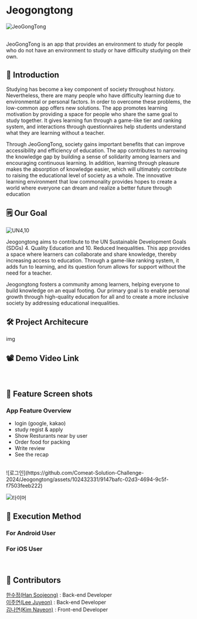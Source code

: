 # Jeogongtong
![JeoGongTong](https://github.com/Comeat-Solution-Challenge-2024/Jeogongtong/assets/102432331/7acc52d8-d96b-43f0-89af-1787183ed0a6)

<br/>
JeoGongTong is an app that provides an environment to study for people who do not have an environment to study or have difficulty studying on their own.

## 🐽  Introduction
Studying has become a key component of society throughout history. Nevertheless, there are many people who have difficulty learning due to environmental or personal factors. In order to overcome these problems, the low-common app offers new solutions. The app promotes learning motivation by providing a space for people who share the same goal to study together. It gives learning fun through a game-like tier and ranking system, and interactions through questionnaires help students understand what they are learning without a teacher.

Through JeoGongTong, society gains important benefits that can improve accessibility and efficiency of education. The app contributes to narrowing the knowledge gap by building a sense of solidarity among learners and encouraging continuous learning. In addition, learning through pleasure makes the absorption of knowledge easier, which will ultimately contribute to raising the educational level of society as a whole. The innovative learning environment that low commonality provides hopes to create a world where everyone can dream and realize a better future through education
<br/>

## 🗒  Our Goal
![UN4,10](https://github.com/Comeat-Solution-Challenge-2024/jeogongtong_BACK/assets/102432331/0dceb469-168d-4ff4-9f54-9a0743396623)

Jeogongtong aims to contribute to the UN Sustainable Development Goals (SDGs) 4. Quality Education and 10. Reduced Inequalities. This app provides a space where learners can collaborate and share knowledge, thereby increasing access to education. Through a game-like ranking system, it adds fun to learning, and its question forum allows for support without the need for a teacher.

Jeogongtong fosters a community among learners, helping everyone to build knowledge on an equal footing. Our primary goal is to enable personal growth through high-quality education for all and to create a more inclusive society by addressing educational inequalities.
<br/>

## 🛠  Project Architecure

img

## 📽  Demo Video Link

 
 <br/>

 
 
## 📸  Feature Screen shots
### App Feature Overview
- login (google, kakao)
- study regist & apply
- Show Resturants near by user
- Order food for packing
- Write review
- See the recap
<br/>
![로그인](https://github.com/Comeat-Solution-Challenge-2024/Jeogongtong/assets/102432331/9147bafc-02d3-4694-9c5f-f7503feeb222)

![타이머](https://github.com/Comeat-Solution-Challenge-2024/Jeogongtong/assets/102432331/cd85541f-bdef-4890-93c8-50db0d20a51d)

## 📲  Execution Method

###  For Android User


### For iOS User


<br/>

## 👥  Contributors
[한수정(Han Soojeong)](https://github.com/hancrysta1) : Back-end Developer</br>
[이주연(Lee Juyeon)](https://github.com/LJYeon12) : Back-end Developer</br>
[김나연(Kim Nayeon)](https://github.com/Yeonnies) : Front-end Developer</br>
